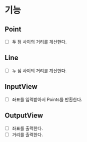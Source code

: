 # 기능
## Point
- [ ] 두 점 사이의 거리를 계산한다.

## Line
- [ ] 두 점 사이의 거리를 계산한다.

## InputView
- [ ] 좌표를 입력받아서 Points를 반환한다.

## OutputView
- [ ] 좌표를 출력한다.
- [ ] 거리를 출력한다.